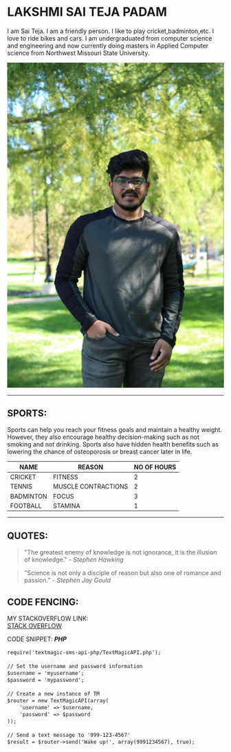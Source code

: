 # LAKSHMI SAI TEJA PADAM

I am Sai Teja. I am a friendly person. I like to play cricket,badminton,etc. I love to ride bikes and cars.
I am undergraduated from computer science and engineering and now currently doing masters in Applied Computer science from Northwest Missouri State University.

![Myimage](Teja.jpeg)

****

## SPORTS:
Sports can help you reach your fitness goals and maintain a healthy weight. However, they also encourage healthy decision-making such as not smoking and not drinking. Sports also have hidden health benefits such as lowering the chance of osteoporosis or breast cancer later in life.

|NAME|REASON|NO OF HOURS|
|----|------|-----------|
|CRICKET|FITNESS|2|
|TENNIS|MUSCLE CONTRACTIONS|2|
|BADMINTON|FOCUS|3|
|FOOTBALL|STAMINA|1|

****

## QUOTES:

>"The greatest enemy of knowledge is not ignorance, it is the illusion of knowledge." - *Stephen Hawking*

>"Science is not only a disciple of reason but also one of romance and passion." - *Stephen Jay Gould*

## CODE FENCING:

MY STACKOVERFLOW LINK:<br>
[STACK OVERFLOW](https://stackoverflow.com/questions/57423991/how-send-sms-in-php)

CODE SNIPPET: ***PHP*** 
```
require('textmagic-sms-api-php/TextMagicAPI.php');

// Set the username and password information
$username = 'myusername';
$password = 'mypassword';

// Create a new instance of TM
$router = new TextMagicAPI(array(
	'username' => $username,
	'password' => $password
));

// Send a text message to '999-123-4567'
$result = $router->send('Wake up!', array(9991234567), true);



